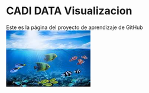 # CADI DATA Visualizacion
Este es la página del proyecto de aprendizaje de GitHub
![](./imagenes/th.jpg)
